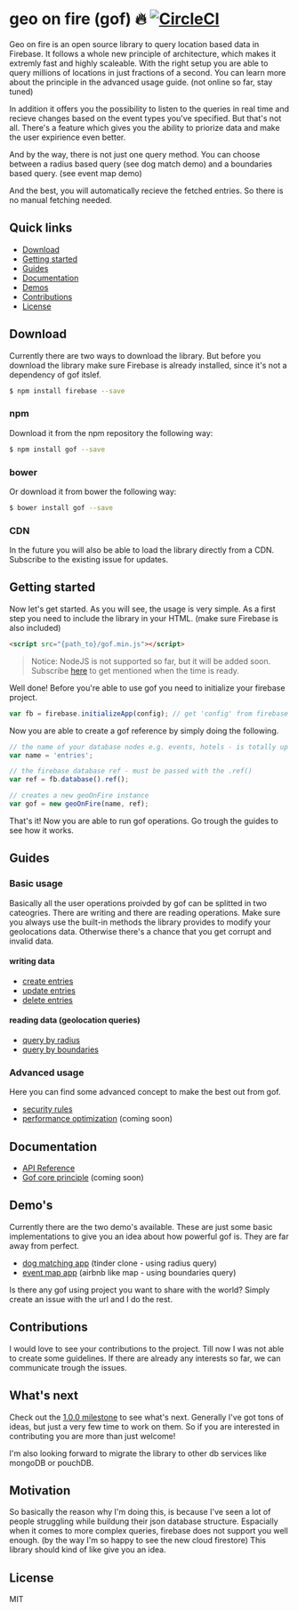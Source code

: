 geo on fire (gof) :fire: 
[![CircleCI](https://circleci.com/gh/Orlandster1998/geo-on-fire/tree/master.svg?style=shield&circle-token=c4bc8569819d11ed6f227e38c9507ddc55a4ddcd)](https://circleci.com/gh/Orlandster1998/geo-on-fire/tree/master)
===========
Geo on fire is an open source library to query location based data in Firebase. It follows a whole new principle of architecture, which makes it extremly fast and highly scaleable. With the right setup you are able to query millions of locations in just fractions of a second. You can learn more about the principle in the advanced usage guide. (not online so far, stay tuned)

In addition it offers you the possibility to listen to the queries in real time and recieve changes based on the event types you've specified. But that's not all. There's a feature which gives you the ability to priorize data and make the user expirience even better.

And by the way, there is not just one query method. You can choose between a radius based query (see dog match demo) and a boundaries based query. (see event map demo) 

And the best, you will automatically recieve the fetched entries. So there is no manual fetching needed.

## Quick links

 * [Download](#download)
 * [Getting started](#getting-started)
 * [Guides](#guides)
 * [Documentation](#documentation)
 * [Demos](#demos)
 * [Contributions](#contributions)
 * [License](#license)


## Download
Currently there are two ways to download the library. But before you download the library make sure Firebase is already installed, since it's not a dependency of gof itslef.

```bash
$ npm install firebase --save
```

### npm
Download it from the npm repository the following way:
```bash
$ npm install gof --save
```
### bower
Or download it from bower the following way:
```bash
$ bower install gof --save
```

### CDN
In the future you will also be able to load the library directly from a CDN. Subscribe to the existing issue for updates.

## Getting started
Now let's get started. As you will see, the usage is very simple. As a first step you need to include the library in your HTML. (make sure Firebase is also included)

```html
<script src="{path_to}/gof.min.js"></script>
```

> Notice: NodeJS is not supported so far, but it will be added soon. Subscribe [here](https://github.com/Orlandster1998/geo-on-fire/issues/10) to get mentioned when the time is ready.

Well done! Before you're able to use gof you need to initialize your firebase project.

```js
var fb = firebase.initializeApp(config); // get 'config' from firebase
```

Now you are able to create a gof reference by simply doing the following.

```js
// the name of your database nodes e.g. events, hotels - is totally up to you
var name = 'entries'; 

// the firebase database ref - must be passed with the .ref()
var ref = fb.database().ref();

// creates a new geoOnFire instance
var gof = new geoOnFire(name, ref);
```

That's it! Now you are able to run gof operations. Go trough the guides to see how it works.

## Guides
### Basic usage
Basically all the user operations proivded by gof can be splitted in two cateogries. There are writing and there are reading operations. Make sure you always use the built-in methods the library provides to modify your geolocations data. Otherwise there's a chance that you get corrupt and invalid data.

#### writing data
 * [create entries](https://github.com/Orlandster1998/geo-on-fire/wiki/Basic-usage#create-entries)
 * [update entries](https://github.com/Orlandster1998/geo-on-fire/wiki/Basic-usage#update-entries)
 * [delete entries](https://github.com/Orlandster1998/geo-on-fire/wiki/Basic-usage#delete-entries)
#### reading data (geolocation queries)
 * [query by radius](https://github.com/Orlandster1998/geo-on-fire/wiki/Basic-usage#query-by-radius)
 * [query by boundaries](https://github.com/Orlandster1998/geo-on-fire/wiki/Basic-usage#query-by-boundaries)
### Advanced usage
Here you can find some advanced concept to make the best out from gof.
 * [security rules](https://github.com/Orlandster1998/geo-on-fire/wiki/Security-rules)
 * [performance optimization]() (coming soon)

## Documentation
 * [API Reference](https://orlandster1998.github.io/geo-on-fire/)
 * [Gof core principle]() (coming soon)
 
## Demo's
Currently there are the two demo's available. These are just some basic implementations to give you an idea about how powerful gof is. They are far away from perfect.
 * [dog matching app](https://run.plnkr.co/plunks/AYaN8ABEDcMntgbJyLVW/) (tinder clone - using radius query)
 * [event map app](https://run.plnkr.co/plunks/xJgstAvXYcp0w7MbOOjm/) (airbnb like map - using boundaries query)

Is there any gof using project you want to share with the world? Simply create an issue with the url and I do the rest.

## Contributions
I would love to see your contributions to the project. Till now I was not able to create some guidelines. If there are already any interests so far, we can communicate trough the issues.

## What's next
Check out the [1.0.0 milestone](https://github.com/Orlandster1998/geo-on-fire/milestone/3) to see what's next. Generally I've got tons of ideas, but just a very few time to work on them. So if you are interested in contributing you are more than just welcome!

I'm also looking forward to migrate the library to other db services like mongoDB or pouchDB.

## Motivation
So basically the reason why I'm doing this, is because I've seen a lot of people struggling while buildung their json database structure. Espacially when it comes to more complex queries, firebase does not support you well enough. (by the way I'm so happy to see the new cloud firestore) This library should kind of like give you an idea.

## License
MIT
